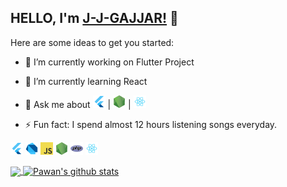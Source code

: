 ## HELLO, I'm [J-J-GAJJAR!](https://github.com/j-j-gajjar) 👋

<!--
**j-j-gajjar/j-j-gajjar** is a ✨ _special_ ✨ repository because its `README.md` (this file) appears on your GitHub profile.
- 🤔 I’m looking for help with
- 📫 How to reach me: ...
- 👯 I’m looking to collaborate on Github
- 😄 Pronouns: He/His
-->

Here are some ideas to get you started:

- 🔭 I’m currently working on Flutter Project
- 🌱 I’m currently learning React
- 💬 Ask me about  <code><img height="20" src="https://raw.githubusercontent.com/github/explore/80688e429a7d4ef2fca1e82350fe8e3517d3494d/topics/flutter/flutter.png"></code> | <code><img height="20" src="https://raw.githubusercontent.com/github/explore/80688e429a7d4ef2fca1e82350fe8e3517d3494d/topics/nodejs/nodejs.png"></code> | <code><img height="20" src="https://raw.githubusercontent.com/github/explore/80688e429a7d4ef2fca1e82350fe8e3517d3494d/topics/react/react.png"></code>

- ⚡ Fun fact: I spend almost 12 hours listening songs everyday.

<code><img height="20" src="https://raw.githubusercontent.com/github/explore/80688e429a7d4ef2fca1e82350fe8e3517d3494d/topics/flutter/flutter.png"></code>
<code><img height="20" src="https://raw.githubusercontent.com/github/explore/80688e429a7d4ef2fca1e82350fe8e3517d3494d/topics/dart/dart.png"></code>
<code><img height="20" src="https://raw.githubusercontent.com/github/explore/80688e429a7d4ef2fca1e82350fe8e3517d3494d/topics/javascript/javascript.png"></code>
<code><img height="20" src="https://raw.githubusercontent.com/github/explore/80688e429a7d4ef2fca1e82350fe8e3517d3494d/topics/nodejs/nodejs.png"></code>
<code><img height="20" src="https://raw.githubusercontent.com/github/explore/80688e429a7d4ef2fca1e82350fe8e3517d3494d/topics/php/php.png"></code>
<code><img height="20" src="https://raw.githubusercontent.com/github/explore/80688e429a7d4ef2fca1e82350fe8e3517d3494d/topics/react/react.png"></code>    

<a href="https://github.com/j-j-gajjar">
  <img align="center" src="https://github-readme-stats.vercel.app/api/top-langs/?username=j-j-gajjar&theme=dark&hide_langs_below=1" />
</a>
<a href="https://github.com/j-j-gajjar">
 <img align="center" src="https://github-readme-stats.vercel.app/api?username=j-j-gajjar&show_icons=true&theme=dracula&line_height=27" alt="Pawan's github stats"/>
</a>



